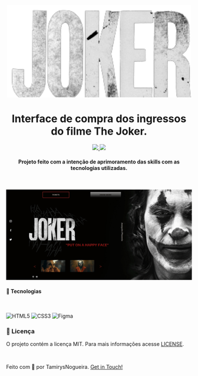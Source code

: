 
<h1 align="center">
    <img src="img/Joker-logo.png" alt="" width="500px">
    <br>
    <br>
    Interface de compra dos ingressos do filme The Joker.
</h1>

<p align="center">
    <a href="https://www.codacy.com/gh/tamirysnogueira/Joker/dashboard?utm_source=github.com&amp;utm_medium=referral&amp;utm_content=tamirysnogueira/Joker&amp;utm_campaign=Badge_Grade">
        <img src="https://app.codacy.com/project/badge/Grade/667d69f4b3cf4f2eb2e79d8406346fb6">
    </a>
    <a href="https://github.com/tamirysnogueira/Joker/blob/master/LICENSE">
        <img src="https://img.shields.io/badge/License-MIT-yellow.svg">
    </a>    
</p>

<h4 align="center">
    Projeto feito com a intenção de aprimoramento das skills com as tecnologias utilizadas.
</h4>
<br>
<p align="center">
    <img src = "gif/Gif_Desktop.gif" width="1000px">

</p>

#### 🚀 Tecnologias
<br>

![HTML5](https://img.shields.io/badge/HTML5-E34F26?style=for-the-badge&logo=html5&logoColor=white)
![CSS3](https://img.shields.io/badge/CSS3-1572B6?style=for-the-badge&logo=css3&logoColor=white)
![Figma](https://img.shields.io/badge/Figma-F24E1E?style=for-the-badge&logo=figma&logoColor=white)

### 📝 Licença
O projeto contém a licença MIT. Para mais informações acesse [LICENSE](https://github.com/tamirysnogueira/Deezer/blob/master/LICENSE).

<br>

Feito com 💖 por TamirysNogueira. [Get in Touch!](https://www.linkedin.com/in/tamirys-nogueira-346958205/)